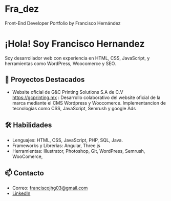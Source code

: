 # Fra_dez
Front-End Developer Portfolio by Francisco Hernández
# ¡Hola! Soy Francisco Hernandez

Soy desarrollador web con experiencia en HTML, CSS, JavaScript, y herramientas como WordPress, Woocomerce y SEO.

## 🚀 Proyectos Destacados
- Website oficial de G&C Printing Solutions S.A de C.V https://gcprinting.mx : Desarrollo colaborativo del website oficial de la marca mediante el CMS Wordpress y Woocomerce. Implementancion de tecnologias como CSS, JavaScript, Semrush y google Ads


## 🛠️ Habilidades
- Lenguajes: HTML, CSS, JavaScript, PHP, SQL, Java.
- Frameworks y Librerías: Angular, Three.js
- Herramientas: Illustrator, Photoshop, Git, WordPress, Semrush, WooComerce, 

## 📫 Contacto
- Correo: franciscojhg03@gmail.com
- [LinkedIn](https://www.linkedin.com/in/tuusuario)
